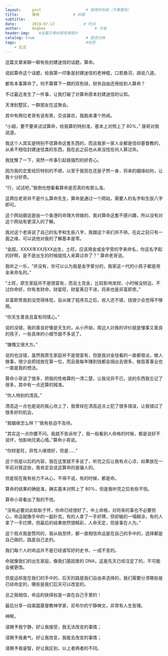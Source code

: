 ```yaml
---
layout:     post                    # 使用的布局（不需要改）
title:      算命               # 标题 
subtitle:   
date:       2019-07-13             # 时间
author:     Angkee                      # 作者
header-img:    #这篇文章标题背景图片
catalog: true                       # 是否归档
tags:                               #标签
    - 生活
---
```


这篇文章来聊一聊有些封建迷信的话题，算命。

说起算命这个话题，给我第一印象是封建迷信的老神棍，口若悬河，胡说八道。

都有本事算命了，何不算算下一期的双色球，财务自由还用给别人算命？

不过最近发生了一件事，让我打破了对算命原本封建迷信的认知。

天津别墅区，一群朋友在这聚会。

其中有两位老哥有说有笑，交谈甚欢，我跑来凑个热闹。

“小超，要不要来试试算命，给我算的特别准，基本上对照上了 80%，” 唐哥对我说道。

我这个人其实是特别不信算命这套东西的，而且我家一家人全都是信仰基督教的，从来不相信封建迷信类的东西，我在此之前也从来没找任何人算过命。

我犹豫了一下，突然一件事引起我强烈的好奇心。

因为我的恋爱经历特别的不顺，以至于我现在还是孑然一身，将来的姻缘如何，让我十分好奇。

“行，试试吧，”我倒也想看看算命是否真的有那么准。

这两位老哥并不是什么算命先生，算命是通过一个网站，需要人的名字和生辰八字即可。

这个网站据说是由一个香港的命理大师做的，我对算命这套不感兴趣，所以没有对这个网站有更深入的了解。

我对这个老哥说了自己的名字和生辰八字，我跟这个哥们并不熟，在此之前只有一面之缘，可以说他对我的了解基本是零。

“金超，XXXX年XX月XX出生，土旺，应该用金或金字旁的字来命名，你这名字起的好啊，是不是出生的时候就找人来算过命了？” 算命老哥说。

我听之一乐，“并没有，你可以认为我是金字辈分的，我家这一代的小孩子都是用金来命名的。”

“土旺，原生家庭并不是很富有，而且土克金，比较影响发财，小时候没财运，不过你命好，你有发财命，财星旺，财星离日干进，将来也是非富即贵。”

非富即贵我到没觉得体现，自从做了程序员之后，收入还不错，钱很少会觉得不够用。

“你天生善良且富有同情心。”

说的没错，我的善良好像是天生的，从小开始，周边人对我的评价就是懂事又善良的孩子，一些具体的小细节就不多说了。

“慷慨又很大方。”

说的也没错，虽然我原生家庭并不是很富有，但是我对金钱看的一直都很淡，做人做事，很少会把钱放在第一位，而且我每年赚到钱都会捐出去很多，做慈善事业也一直是我的想法。

算命小哥说了很多，把我的性格算的一清二楚，让我诧异不已，说的东西我忘记了很多，其中有一点还算的贼准。

“你人特别的清高。”

清高这一点也是说的我心坎上了，我曾经在清高这点上犯了很多错误，让我错过了很多好的机会。

“我姻缘怎么样？”我有些迫不及待。

“其实这一点你要不问，我就不告诉你了，我一般看别人命格的时候，都是说好不说坏，怕影响兄弟心情。”算命小哥说。

“你财星旺，异性人缘很好，但是……”

这个但是以后的内容，我在这里就不多说了，听完之后让我有点心凉，如果放在一年前对我这些，我肯定会说这算命的是骗人的。

但是现在我有些力不从心，不得不说，有的时候，都是命。

算命的结果的确挺准，确实基本对照上了 80%，但是我听完之后有些不悦。

算命小哥看出了我的不悦。

“没有必要对此耿耿于怀，你命已经很好了，中上命格，对将来的事也不必要担心，命运就像手中的一副扑克，有的人拿了一手好牌，但却输的一塌糊涂，有的人拿了一手烂牌，但最后的结果依然很精彩，人命天定，但是事在人为。”

这个观点我是赞同的，我从始至终，都一直相信命运是在自己的手中的，选择都是自己做的，路是自己走的。

我们每个人的命运并不是已经谱写好的史书，一成不变的。

命就像我们的出生家庭，像我们基因里的 DNA，这是先天已经注定了的，不可能会被更改。

但是运却是在我们的手中的，后天的路是我们自由来选择的，我们需要分清哪些是已经命定的，哪些是我们后天可以改变的。

总之我相信，命运的抉择权是一直在自己手里的！

最后分享一段美国基督教神学家，尼布尔的宁静祷文，非常有人生哲理。

神啊，

请赐予我宁静，好让我接受，我无法改变的事情；

请赐予我勇气，好让我改变，我能去改变的事情；

请赐予我睿智，好让我区别，以上者两者的不同。

